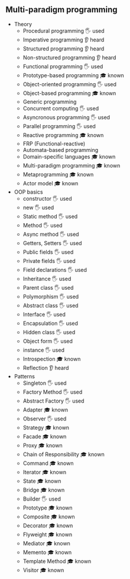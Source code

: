 ## Multi-paradigm programming

- Theory
  - Procedural programming 🖐️ used
  - Imperative programming 👂 heard
  - Structured programming 👂 heard
  - Non-structured programming 👂 heard
  - Functional programming 🖐️ used
  - Prototype-based programming 🎓 known
  - Object-oriented programming 🖐️ used
  - Object-based programming 🎓 known
  - Generic programming 
  - Concurrent computing 🖐️ used
  - Asyncronous programming 🖐️ used
  - Parallel programming 🖐️ used
  - Reactive programming 🎓 known
  - FRP (Functional-reactive)
  - Automata-based programming
  - Domain-specific languages 🎓 known
  - Multi-paradigm programming 🎓 known
  - Metaprogramming 🎓 known
  - Actor model 🎓 known
- OOP basics
  - constructor 🖐️ used
  - new 🖐️ used
  - Static method 🖐️ used
  - Method 🖐️ used
  - Async method 🖐️ used
  - Getters, Setters 🖐️ used
  - Public fields 🖐️ used
  - Private fields 🖐️ used
  - Field declarations 🖐️ used
  - Inheritance 🖐️ used
  - Parent class 🖐️ used
  - Polymorphism 🖐️ used
  - Abstract class 🖐️ used
  - Interface 🖐️ used
  - Encapsulation 🖐️ used
  - Hidden class 🖐️ used
  - Object form 🖐️ used
  - instance 🖐️ used
  - Introspection 🎓 known
  - Reflection 👂 heard
- Patterns
  - Singleton 🖐️ used
  - Factory Method 🖐️ used
  - Abstract Factory 🖐️ used
  - Adapter 🎓 known
  - Observer 🖐️ used
  - Strategy 🎓 known
  - Facade 🎓 known
  - Proxy 🎓 known
  - Chain of Responsibility 🎓 known
  - Command 🎓 known
  - Iterator 🎓 known
  - State 🎓 known
  - Bridge 🎓 known
  - Builder 🖐️ used
  - Prototype 🎓 known
  - Composite 🎓 known
  - Decorator 🎓 known
  - Flyweight 🎓 known
  - Mediator 🎓 known
  - Memento 🎓 known
  - Template Method 🎓 known
  - Visitor 🎓 known

